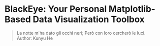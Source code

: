 # BlackEye: Your Personal Matplotlib-Based Data Visualization Toolbox
> La notte m'ha dato gli occhi neri; Però con loro cercherò le luci.
Author: Kunyu He
